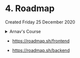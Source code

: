 # 4. Roadmap
Created Friday 25 December 2020

<details> <summary>Arnav's Course</summary>

Full stack
Front End - embrace it, good eye for Design
Back End - Dev Ops

# 1st Pass

## Front End

- runs inside a browser(HTML, CSS, JS - only these but very important)(MDN web docs), w3schools(used for basics),
- (2 weeks) CSS - Box model, [tranforms, transitions, animations], layout[flexbox, grid, @media],
- JS - (2 weeks) data types, equality, DOM ops, events, timeout, submit, split splice join, event loop(Philip Roberts, Carbon Five)
- Learn Fundas of both Front and back, then do the intermediate things in both, then do advanced in Both, Then libraries

- Front end and backend cannot be done in isloation

## Back End

- documentation is nodejs is nodejs.org
- (1 week) nodejs - runtime for javascript based on V8, without the browser. This is faster than Python, around 10x
- It was so fast that it became fit for desktop apps, even embedded apps
- Maybe comparable to Java. Once a lang is fast, it is also used for making servers
- Nodejs vs JS --> window, document is not available. process and global is available on desktop.
- npm - very easy and useful tool
- modules
- how _require_ works
- Native API: fs, events, os, http
  (End of one week)
- freeCodeCamp is a good resource

- OSI model
- HTTP methods
- Fundamental of server-client - theoretical

## Servers with Node JS(3 weeks)

- How are REST APIs made - using Express.js, used to make servers
  - Routes
  - Middlewares
  - templates - Hbs(handle bars), Ejs, SSR(Server Side Rendering)
- DB
  _ SQL vs NoSQL, which to use and when to use it.
  _ CAP Theorem, PACELC theorem
  _ MySQL or Postgres - SQL
  _ NoSQL - MongoDB, CassandraDB
  _ SQL commands - trickery
  _ query, $sort in mongoDB
  Ready to make CRUD websites

# 2nd Pass

## Front End(2 weeks)

- CSS libaries - Bootstrap, Materialize - professional sites
- jQuery - Very good tool, not used to create big tools
- axios - js library, https requests asynchronously

## Back End

(Start of 2 weeks)

- static or public HTML
- HBS+data -> SSR
- form submissions
- POST request body -> URL encoded, JSON
  (End of two weeks)
  (Start of 2 weeks)
- Sessions - log in state, need to understand how these works
  - Cookies
  - Tokens
  - localStorage
  - session storage used on front end
- Authentication vs Authorization
- OAuth2.0 - helps and used at FaceBook, Twitter and Google
  (End of two weeks)

## Make project(any one - 1 week)

    Blogging site - comments
    Social media

## (1 week) Realtime apps - WebSocket(change without req-res) - learn - from socket.io.

- (1 week) make Collab IDE, Shared Whiteboard

## Good to know - browser API

- Canvas -> 2D games
- Browser APIs - GPS, A/V

# 3rd pass

## Testing

### FE

- Jasmine, JEST, Karma(automated test)
- UI TEst - phantomJS(screenshot tests), puppeteer(headless testing), protractor
- FE - Frameworks - React, Vue, Ember, Angular - Components, Routing, State Management(Just these three)

### BE - testing

- Mocha + Chai
- NYC - code coverage(runs tests when code is updated), testing is very, very important.

### Deployment and DevOps

- handle, nginx configs
- handle, Apache configs
- Well versed with Linux - like firewalls, not basic stupid stuff
- Setup database - Mongo, MySQL, postgres

### Containerization

- Docker - Modularization of OS and dependencies, programmatically managing resources(software)
- Kubernetes(K8S) - Orchestrization framework
- Chef, ansible

## DevOps Services - Free/Paid

- Serverless - AWS lambda
- IaaS - Machine is given(configure yourself) - Google Compute Engine, AWS EC2, DigitalOcean
- PaaS - Worry only about the code - Heroku, Google App Engine, AWL LightSail
- BaaS - (backend existing, push notifications) Firebase
- Static Web Hosting - GitHuib pages, Netlify, versel(now.sh)
- Automation - Travis CI/ Github actions

# Deployment to DevOps is a part of SRE(Site Reliability Engineer) - bare minimum

---

MAD as a web developer without Android, Flutter

- Web App wrappers(PWA)
- Ionic --> Hybrid Apps
- React Native

---

Desktop Apps

- Electron.js - Spotify, Slack, VSCode

IoT and Electronics

- johhnyify, p0

---

His story
Learn from hackathons
Maybe not in a fundamental way, but it is important
https://online.codingblocks.com/courses/web-development-online-course

Arnav suggests looking at free content first. MDN, CSSTricks, there should be returns
SRE/FullStack are highest paid - Flock, RazorPay, Zeta, UrbanClap, Zomato, Swiggy, Flipkart, HotStar, DoubtNut
FAANG have stock(which is great)

---

Additional langs

- TS
- SASS or LESS
- YDKJS
- cb.lk/yt/jsadv ot/jsbasics

---

CodeWithHarry

- Learn 80% HTML, 60% CSS and 50% JS(avoid promises, callbacks)
- Learn PHP to get concepts, then use JS/Ruby/Python3
- Don't use frameworks, website builders(like WiX), 3rd part libraries
- Design and Web Dev are independent. Take inspiration from websites
- HTMLCheatSheet.com
- CodePen.io - learn things

# Resources

- UX wing(https://uxwing.com/) for Icons
- PixaBay(https://pixabay.com/) for free Images
- FreeHTML5(https://freehtml5.co/) for free templates
- UnSplash(https://unsplash.com/) for Image API
- Json Placeholder(https://jsonplaceholder.typicode.com/) for fake Online REST API
- More resources are available on this GitHub Repository(https://github.com/bradtraversy/design-resources-for-developers)

# This is great

* Python vs Node is not important
---
</details>

- https://roadmap.sh/frontend


- https://roadmap.sh/backend

